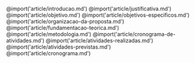 @import('article/introducao.md')
@import('article/justificativa.md')
@import('article/objetivo.md')
@import('article/objetivos-especificos.md')   
@import('article/organizacao-da-proposta.md')
@import('article/fundamentacao-teorica.md')
@import('article/metodologia.md')
@import('article/cronograma-de-atividades.md')
@import('article/atividades-realizadas.md')
@import('article/atividades-previstas.md')
@import('article/cronograma.md')